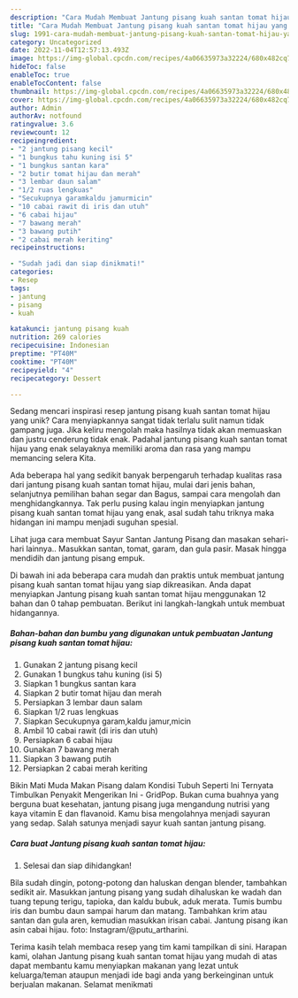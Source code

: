 ```yaml
---
description: "Cara Mudah Membuat Jantung pisang kuah santan tomat hijau yang Mantap"
title: "Cara Mudah Membuat Jantung pisang kuah santan tomat hijau yang Mantap"
slug: 1991-cara-mudah-membuat-jantung-pisang-kuah-santan-tomat-hijau-yang-mantap
category: Uncategorized
date: 2022-11-04T12:57:13.493Z
image: https://img-global.cpcdn.com/recipes/4a06635973a32224/680x482cq70/jantung-pisang-kuah-santan-tomat-hijau-foto-resep-utama.jpg
hideToc: false
enableToc: true
enableTocContent: false
thumbnail: https://img-global.cpcdn.com/recipes/4a06635973a32224/680x482cq70/jantung-pisang-kuah-santan-tomat-hijau-foto-resep-utama.jpg
cover: https://img-global.cpcdn.com/recipes/4a06635973a32224/680x482cq70/jantung-pisang-kuah-santan-tomat-hijau-foto-resep-utama.jpg
author: Admin
authorAv: notfound
ratingvalue: 3.6
reviewcount: 12
recipeingredient:
- "2 jantung pisang kecil"
- "1 bungkus tahu kuning isi 5"
- "1 bungkus santan kara"
- "2 butir tomat hijau dan merah"
- "3 lembar daun salam"
- "1/2 ruas lengkuas"
- "Secukupnya garamkaldu jamurmicin"
- "10 cabai rawit di iris dan utuh"
- "6 cabai hijau"
- "7 bawang merah"
- "3 bawang putih"
- "2 cabai merah keriting"
recipeinstructions:

- "Sudah jadi dan siap dinikmati!"
categories:
- Resep
tags:
- jantung
- pisang
- kuah

katakunci: jantung pisang kuah 
nutrition: 269 calories
recipecuisine: Indonesian
preptime: "PT40M"
cooktime: "PT40M"
recipeyield: "4"
recipecategory: Dessert

---
```





Sedang mencari inspirasi resep jantung pisang kuah santan tomat hijau yang unik? Cara menyiapkannya sangat tidak terlalu sulit namun tidak gampang juga. Jika keliru mengolah maka hasilnya tidak akan memuaskan dan justru cenderung tidak enak. Padahal jantung pisang kuah santan tomat hijau yang enak selayaknya memiliki aroma dan rasa yang mampu memancing selera Kita.





Ada beberapa hal yang sedikit banyak berpengaruh terhadap kualitas rasa dari jantung pisang kuah santan tomat hijau, mulai dari jenis bahan, selanjutnya pemilihan bahan segar dan Bagus, sampai cara mengolah dan menghidangkannya. Tak perlu pusing kalau ingin menyiapkan jantung pisang kuah santan tomat hijau yang enak,      asal sudah tahu triknya maka hidangan ini mampu menjadi suguhan spesial.














Lihat juga cara membuat Sayur Santan Jantung Pisang dan masakan sehari-hari lainnya.. Masukkan santan, tomat, garam, dan gula pasir. Masak hingga mendidih dan jantung pisang empuk.






Di bawah ini ada beberapa cara mudah dan praktis untuk membuat jantung pisang kuah santan tomat hijau yang siap dikreasikan. Anda dapat menyiapkan Jantung pisang kuah santan tomat hijau menggunakan 12 bahan dan 0 tahap pembuatan. Berikut ini langkah-langkah untuk membuat hidangannya.

<!--inarticleads1-->

##### Bahan-bahan dan bumbu yang digunakan untuk pembuatan Jantung pisang kuah santan tomat hijau:

1. Gunakan 2 jantung pisang kecil
1. Gunakan 1 bungkus tahu kuning (isi 5)
1. Siapkan 1 bungkus santan kara
1. Siapkan 2 butir tomat hijau dan merah
1. Persiapkan 3 lembar daun salam
1. Siapkan 1/2 ruas lengkuas
1. Siapkan Secukupnya garam,kaldu jamur,micin
1. Ambil 10 cabai rawit (di iris dan utuh)
1. Persiapkan 6 cabai hijau
1. Gunakan 7 bawang merah
1. Siapkan 3 bawang putih
1. Persiapkan 2 cabai merah keriting


Bikin Mati Muda Makan Pisang dalam Kondisi Tubuh Seperti Ini Ternyata Timbulkan Penyakit Mengerikan Ini - GridPop. Bukan cuma buahnya yang berguna buat kesehatan, jantung pisang juga mengandung nutrisi yang kaya vitamin E dan flavanoid. Kamu bisa mengolahnya menjadi sayuran yang sedap. Salah satunya menjadi sayur kuah santan jantung pisang. 

<!--inarticleads2-->

##### Cara buat Jantung pisang kuah santan tomat hijau:


1. Selesai dan siap dihidangkan!

Bila sudah dingin, potong-potong dan haluskan dengan blender, tambahkan sedikit air. Masukkan jantung pisang yang sudah dihaluskan ke wadah dan tuang tepung terigu, tapioka, dan kaldu bubuk, aduk merata. Tumis bumbu iris dan bumbu daun sampai harum dan matang. Tambahkan krim atau santan dan gula aren, kemudian masukkan irisan cabai. Jantung pisang ikan asin cabai hijau. foto: Instagram/@putu_artharini. 

Terima kasih telah membaca resep yang tim kami tampilkan di sini. Harapan kami, olahan Jantung pisang kuah santan tomat hijau yang mudah di atas dapat membantu kamu menyiapkan makanan yang lezat untuk keluarga/teman ataupun menjadi ide bagi anda yang berkeinginan untuk berjualan makanan. Selamat menikmati
